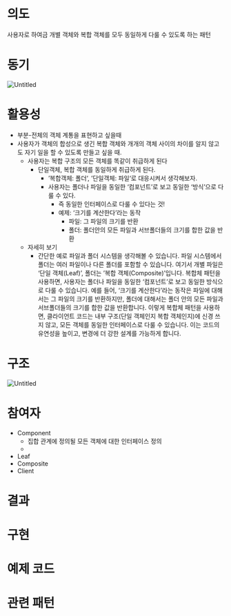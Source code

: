 # 의도

사용자로 하여금 개별 객체와 복합 객체를 모두 동일하게 다룰 수 있도록 하는 패턴

# 동기

![Untitled](https://prod-files-secure.s3.us-west-2.amazonaws.com/c4c3f91c-ed00-499a-b932-9844ee4edfa0/58f0c7f5-e4f8-4443-9b76-c8e7433b8da6/Untitled.png)

# 활용성

- 부분-전체의 객체 계통을 표현하고 싶을때
- 사용자가 객체의 합성으로 생긴 복합 객체와 개개의 객체 사이의 차이를 알지 않고도 자기 일을 할 수 있도록 만들고 싶을 때.
    - 사용자는 복합 구조의 모든 객체를 똑같이 취급하게 된다
        - 단일객체, 복합 객체를 동일하게 취급하게 된다.
            - ’복합객체: 폴더‘, ’단일객체: 파일‘로 대응시켜서 생각해보자.
            - 사용자는 폴더나 파일을 동일한 ‘컴포넌트’로 보고 동일한 ‘방식’으로 다룰 수 있다.
                - 즉 동일한 인터페이스로 다룰 수 있다는 것!
                - 예제: ‘크기를 계산한다’라는 동작
                    - 파일: 그 파일의 크기를 반환
                    - 폴더: 폴더안의 모든 파일과 서브폴더들의 크기를 합한 값을 반환
    - 자세히 보기
        - 간단한 예로 파일과 폴더 시스템을 생각해볼 수 있습니다. 파일 시스템에서 폴더는 여러 파일이나 다른 폴더를 포함할 수 있습니다. 여기서 개별 파일은 ‘단일 객체(Leaf)’, 폴더는 ’복합 객체(Composite)’입니다. 복합체 패턴을 사용하면, 사용자는 폴더나 파일을 동일한 ‘컴포넌트’로 보고 동일한 방식으로 다룰 수 있습니다. 예를 들어, ‘크기를 계산한다’라는 동작은 파일에 대해서는 그 파일의 크기를 반환하지만, 폴더에 대해서는 폴더 안의 모든 파일과 서브폴더들의 크기를 합한 값을 반환합니다. 이렇게 복합체 패턴을 사용하면, 클라이언트 코드는 내부 구조(단일 객체인지 복합 객체인지)에 신경 쓰지 않고, 모든 객체를 동일한 인터페이스로 다룰 수 있습니다. 이는 코드의 유연성을 높이고, 변경에 더 강한 설계를 가능하게 합니다.

# 구조

![Untitled](https://prod-files-secure.s3.us-west-2.amazonaws.com/c4c3f91c-ed00-499a-b932-9844ee4edfa0/bdeafe48-1f87-457e-8194-5e32de449bd0/Untitled.png)

# 참여자

- Component
    - 집합 관계에 정의될 모든 객체에 대한 인터페이스 정의
    - 
- Leaf
- Composite
- Client

# 결과

# 구현

# 예제 코드

# 관련 패턴